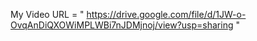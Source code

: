 My Video URL =  " https://drive.google.com/file/d/1JW-o-OvqAnDiQXOWiMPLWBi7nJDMjnoj/view?usp=sharing "